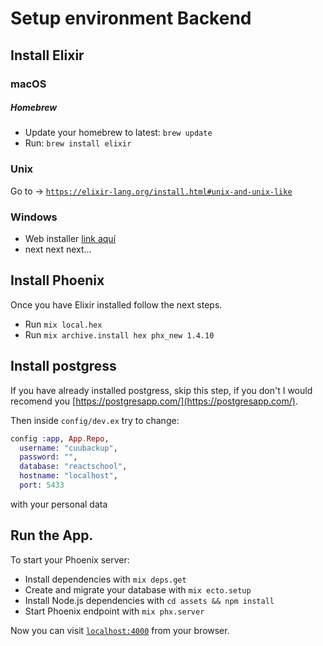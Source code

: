 # Setup environment Backend

## Install Elixir

### macOS

##### Homebrew
* Update your homebrew to latest: `brew update`
* Run: `brew install elixir`

### Unix
Go to -> [`https://elixir-lang.org/install.html#unix-and-unix-like`](https://elixir-lang.org/install.html#unix-and-unix-like)

### Windows

* Web installer [link aquí](https://repo.hex.pm/elixir-websetup.exe)
* next next next...

## Install Phoenix
Once you have Elixir installed follow the next steps.

* Run `mix local.hex`
* Run `mix archive.install hex phx_new 1.4.10`

## Install postgress
If you have already installed postgress, skip this step, if you don't I would recomend you [https://postgresapp.com/](https://postgresapp.com/).

Then inside `config/dev.ex` try to change:
```elixir
config :app, App.Repo,
  username: "cuubackup",
  password: "",
  database: "reactschool",
  hostname: "localhost",
  port: 5433

```

with your personal data

## Run the App.

To start your Phoenix server:

  * Install dependencies with `mix deps.get`
  * Create and migrate your database with `mix ecto.setup`
  * Install Node.js dependencies with `cd assets && npm install`
  * Start Phoenix endpoint with `mix phx.server`

Now you can visit [`localhost:4000`](http://localhost:4000) from your browser.
